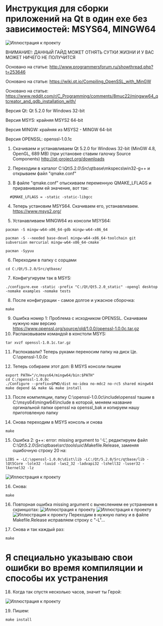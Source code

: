 # Инструкция для сборки приложений на Qt в один exe без зависимостей: MSYS64, MINGW64

![Иллюстрация к проекту](https://raw.githubusercontent.com/karushifa/snippets-code/master/index.png)

ВНИМАНИЕ!: ДАННЫЙ ГАЙД МОЖЕТ ОТНЯТЬ СУТКИ ЖИЗНИ И У ВАС МОЖЕТ НИЧЕГО НЕ ПОЛУЧИТСЯ


Основано на статье: http://www.programmersforum.ru/showthread.php?t=253646


Основано на статье: https://wiki.qt.io/Compiling_OpenSSL_with_MinGW


Основано на статье: https://www.reddit.com/r/C_Programming/comments/8muc22/mingww64_qtcreator_and_gdb_installation_with/


Версия Qt: Qt 5.2.0 for Windows 32-bit


Версия MSYS: крайняя MSYS2 64-bit


Версия MINGW: крайняя из MSYS2 - MINGW 64-bit


Версия OPENSSL: openssl-1.0.1c


1) Cкачиваем и устанавливаем Qt 5.2.0 for Windows 32-bit (MinGW 4.8, OpenGL, 689 MB) (при установке ставим галочку Source Components) http://qt-project.org/downloads

2) Переходим в каталог C:\Qt\5.2.0\Src\qtbase\mkspecs\win32-g++ и открываем файл "qmake.conf"

3) В файле "qmake.conf" отыскиваем переменную QMAKE_LFLAGS и приравниваем ей значение, вот так:
```
  #QMAKE_LFLAGS = -static -static-libgcc 
```
4) Теперь установим MSYS64. Скачиваем его, устанавливаем. https://www.msys2.org/

5) Устанавливаем MINGW64 из консоли MSYS64: 
```
pacman -S mingw-w64-x86_64-gdb mingw-w64-x86_64
```
```
pacman -S --needed base-devel mingw-w64-x86_64-toolchain git subversion mercurial mingw-w64-x86_64-cmake
```
```
pacman -Syyuu
```
6) Переходим в папку с сорцами 
```
cd C:/Qt/5.2.0/Src/qtbase/
```
7) Конфигугируем так в MSYS:
```
./configure.exe -static -prefix "C:/Qt/Qt5.2.0_static" -opengl desktop -nomake examples -nomake tests 
```
8) После конфигурации - самое долгое и ужасное сборочка:
```
make
```
9) Ошибка номер 1: Проблема с исходником OPENSSL. Скачиваем нужную нам версию https://www.openssl.org/source/old/1.0.0/openssl-1.0.0c.tar.gz
10) Распаковываем командой в констоли MSYS:
```
tar xvzf openssl-1.0.1c.tar.gz
```
11) Распокавали? Теперь руками переносим папку на диск Це. C:\openssl-1.0.0c

12) Теперь собираем этот доп: В MSYS консоли пишем
```
export PATH="/c/msys64/mingw64/bin:$PATH"
cd C:/openssl-1.0.0c
./Configure --prefix=$PWD/dist no-idea no-mdc2 no-rc5 shared mingw64
make depend && make && make install
```
13) После компиляции, папку C:\openssl-1.0.0c\include\openssl ташим в C:\msys64\mingw64\include в которой, меняем название оргинальной папки openssl на openssl_bak и копируем нашу приготовленую папку

14) Снова переходим в MSYS консоль и снова
```
make
```

15) Ошибка 2: g++: error: missing argument to ‘-L’, редактируем файл C:\Qt\5.2.0\Src\qtbase\src\tools\uic\Makefile.Release, заменяя ошибочную строку 20 на:
```
LIBS = -LC:\openssl-1.0.0c\dist\lib -LC:/Qt/5.2.0/Src/qtbase/lib -lQt5Core -lole32 -luuid -lws2_32 -ladvapi32 -lshell32 -luser32 -lkernel32 -lz 
```

![Иллюстрация к проекту](https://raw.githubusercontent.com/karushifa/snippets-code/master/index2.png)

16) Снова:
```
make
```

16) Повторная ошибка missing argument с вычеслением ее устранения в скриншотах:
![Иллюстрация к проекту](https://raw.githubusercontent.com/karushifa/snippets-code/master/index3.png)
![Иллюстрация к проекту](https://raw.githubusercontent.com/karushifa/snippets-code/master/index4.png)
![Иллюстрация к проекту](https://raw.githubusercontent.com/karushifa/snippets-code/master/index5.png)
Переходим в нужную папку и в файле Makefile.Release исправляем строку с "-L"...

17) Снова и так каждый раз:
```
make
```

# Я специально указываю свои ошибки во время компиляции и способы их устранения

18) Когда так спустя несколько часов, значит ты Герой:

![Иллюстрация к проекту](https://raw.githubusercontent.com/karushifa/snippets-code/master/index6.png)

19) Пишем: 
```
make install
```
